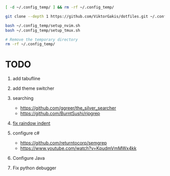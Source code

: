 ```bash
[ -d ~/.config_temp/ ] && rm -rf ~/.config_temp/

git clone --depth 1 https://github.com/ViktorGakis/dotfiles.git ~/.config_temp/

bash ~/.config_temp/setup_nvim.sh
bash ~/.config_temp/setup_tmux.sh

# Remove the temporary directory
rm -rf ~/.config_temp/
```

# TODO

1. add tabufline
1. add theme switcher
1. searching
   - https://github.com/ggreer/the_silver_searcher
   - https://github.com/BurntSushi/ripgrep
1. [fix raindow indent](https://github.com/TheGLander/indent-rainbowline.nvim/issues/1)
1. configure c#

   - https://github.com/returntocorp/semgrep
   - https://www.youtube.com/watch?v=KpudmVmMWx4kk

1. Configure Java
1. Fix python debugger
